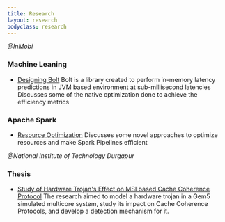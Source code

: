 ```yaml
---
title: Research
layout: research
bodyclass: research
---
```


*@InMobi*

### Machine Leaning

* [Designing Bolt](https://technology.inmobi.com/articles/2022/06/05/resource-optimization-and-sla-enhancement-using-spark-jobs) <span>Bolt is a library created to perform in-memory latency predictions in JVM based environment at sub-millisecond latencies</span> <span>Discusses some of the native optimization done to achieve the efficiency metrics</span>

### Apache Spark

* [Resource Optimization](https://technology.inmobi.com/articles/2022/06/05/resource-optimization-and-sla-enhancement-using-spark-jobs) <span>Discusses some novel approaches to optimize resources and make Spark Pipelines efficient</span>

*@National Institute of Technology Durgapur*

### Thesis 

* [Study of Hardware Trojan's Effect on MSI based Cache Coherence Protocol](https://ieeexplore.ieee.org/abstract/document/8703990) <span>The research aimed to model a hardware trojan in a Gem5 simulated multicore system, study its impact on Cache Coherence Protocols, and develop a detection mechanism for it.</span>

